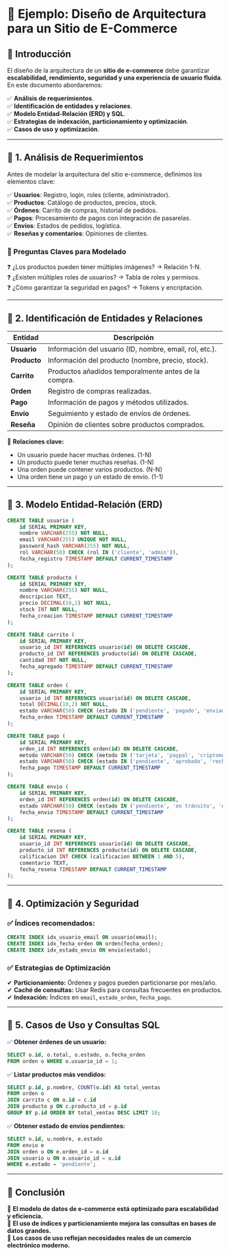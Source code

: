 # 📌 Ejemplo: Diseño de Arquitectura para un Sitio de E-Commerce

## 📌 Introducción
El diseño de la arquitectura de un **sitio de e-commerce** debe garantizar **escalabilidad, rendimiento, seguridad y una experiencia de usuario fluida**. En este documento abordaremos:

✅ **Análisis de requerimientos**.  
✅ **Identificación de entidades y relaciones**.  
✅ **Modelo Entidad-Relación (ERD) y SQL**.  
✅ **Estrategias de indexación, particionamiento y optimización**.  
✅ **Casos de uso y optimización**.  

---

## 📍 1. Análisis de Requerimientos
Antes de modelar la arquitectura del sitio e-commerce, definimos los elementos clave:

✅ **Usuarios**: Registro, login, roles (cliente, administrador).  
✅ **Productos**: Catálogo de productos, precios, stock.  
✅ **Órdenes**: Carrito de compras, historial de pedidos.  
✅ **Pagos**: Procesamiento de pagos con integración de pasarelas.  
✅ **Envíos**: Estados de pedidos, logística.  
✅ **Reseñas y comentarios**: Opiniones de clientes.  

### 🔹 Preguntas Claves para Modelado
❓ ¿Los productos pueden tener múltiples imágenes? → Relación 1-N.  
❓ ¿Existen múltiples roles de usuarios? → Tabla de roles y permisos.  
❓ ¿Cómo garantizar la seguridad en pagos? → Tokens y encriptación.  

---

## 📍 2. Identificación de Entidades y Relaciones

| **Entidad**        | **Descripción** |
|--------------------|----------------|
| **Usuario**        | Información del usuario (ID, nombre, email, rol, etc.). |
| **Producto**       | Información del producto (nombre, precio, stock). |
| **Carrito**        | Productos añadidos temporalmente antes de la compra. |
| **Orden**         | Registro de compras realizadas. |
| **Pago**          | Información de pagos y métodos utilizados. |
| **Envío**         | Seguimiento y estado de envíos de órdenes. |
| **Reseña**        | Opinión de clientes sobre productos comprados. |

🔹 **Relaciones clave:**
- Un usuario puede hacer muchas órdenes. (1-N)
- Un producto puede tener muchas reseñas. (1-N)
- Una orden puede contener varios productos. (N-N)
- Una orden tiene un pago y un estado de envío. (1-1)

---

## 📍 3. Modelo Entidad-Relación (ERD)
```sql
CREATE TABLE usuario (
    id SERIAL PRIMARY KEY,
    nombre VARCHAR(255) NOT NULL,
    email VARCHAR(255) UNIQUE NOT NULL,
    password_hash VARCHAR(255) NOT NULL,
    rol VARCHAR(50) CHECK (rol IN ('cliente', 'admin')),
    fecha_registro TIMESTAMP DEFAULT CURRENT_TIMESTAMP
);

CREATE TABLE producto (
    id SERIAL PRIMARY KEY,
    nombre VARCHAR(255) NOT NULL,
    descripcion TEXT,
    precio DECIMAL(10,2) NOT NULL,
    stock INT NOT NULL,
    fecha_creacion TIMESTAMP DEFAULT CURRENT_TIMESTAMP
);

CREATE TABLE carrito (
    id SERIAL PRIMARY KEY,
    usuario_id INT REFERENCES usuario(id) ON DELETE CASCADE,
    producto_id INT REFERENCES producto(id) ON DELETE CASCADE,
    cantidad INT NOT NULL,
    fecha_agregado TIMESTAMP DEFAULT CURRENT_TIMESTAMP
);

CREATE TABLE orden (
    id SERIAL PRIMARY KEY,
    usuario_id INT REFERENCES usuario(id) ON DELETE CASCADE,
    total DECIMAL(10,2) NOT NULL,
    estado VARCHAR(50) CHECK (estado IN ('pendiente', 'pagado', 'enviado', 'entregado', 'cancelado')),
    fecha_orden TIMESTAMP DEFAULT CURRENT_TIMESTAMP
);

CREATE TABLE pago (
    id SERIAL PRIMARY KEY,
    orden_id INT REFERENCES orden(id) ON DELETE CASCADE,
    metodo VARCHAR(50) CHECK (metodo IN ('tarjeta', 'paypal', 'criptomoneda')),
    estado VARCHAR(50) CHECK (estado IN ('pendiente', 'aprobado', 'rechazado')),
    fecha_pago TIMESTAMP DEFAULT CURRENT_TIMESTAMP
);

CREATE TABLE envio (
    id SERIAL PRIMARY KEY,
    orden_id INT REFERENCES orden(id) ON DELETE CASCADE,
    estado VARCHAR(50) CHECK (estado IN ('pendiente', 'en tránsito', 'entregado')),
    fecha_envio TIMESTAMP DEFAULT CURRENT_TIMESTAMP
);

CREATE TABLE resena (
    id SERIAL PRIMARY KEY,
    usuario_id INT REFERENCES usuario(id) ON DELETE CASCADE,
    producto_id INT REFERENCES producto(id) ON DELETE CASCADE,
    calificacion INT CHECK (calificacion BETWEEN 1 AND 5),
    comentario TEXT,
    fecha_resena TIMESTAMP DEFAULT CURRENT_TIMESTAMP
);
```

---

## 📍 4. Optimización y Seguridad

### ✅ **Índices recomendados:**
```sql
CREATE INDEX idx_usuario_email ON usuario(email);
CREATE INDEX idx_fecha_orden ON orden(fecha_orden);
CREATE INDEX idx_estado_envio ON envio(estado);
```

### ✅ **Estrategias de Optimización**
✔ **Particionamiento:** Órdenes y pagos pueden particionarse por mes/año.  
✔ **Caché de consultas:** Usar Redis para consultas frecuentes en productos.  
✔ **Indexación:** Índices en `email`, `estado_orden`, `fecha_pago`.  

---

## 📍 5. Casos de Uso y Consultas SQL

✅ **Obtener órdenes de un usuario:**
```sql
SELECT o.id, o.total, o.estado, o.fecha_orden 
FROM orden o WHERE o.usuario_id = 1;
```

✅ **Listar productos más vendidos:**
```sql
SELECT p.id, p.nombre, COUNT(o.id) AS total_ventas 
FROM orden o
JOIN carrito c ON o.id = c.id
JOIN producto p ON c.producto_id = p.id
GROUP BY p.id ORDER BY total_ventas DESC LIMIT 10;
```

✅ **Obtener estado de envíos pendientes:**
```sql
SELECT o.id, u.nombre, e.estado 
FROM envio e
JOIN orden o ON e.orden_id = o.id
JOIN usuario u ON o.usuario_id = u.id
WHERE e.estado = 'pendiente';
```

---

## 📌 Conclusión
📌 **El modelo de datos de e-commerce está optimizado para escalabilidad y eficiencia.**  
📌 **El uso de índices y particionamiento mejora las consultas en bases de datos grandes.**  
📌 **Los casos de uso reflejan necesidades reales de un comercio electrónico moderno.**  

